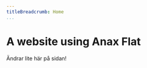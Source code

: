 ```yaml
---
titleBreadcrumb: Home
...
```

A website using Anax Flat
===============================

Ändrar lite här på sidan!

